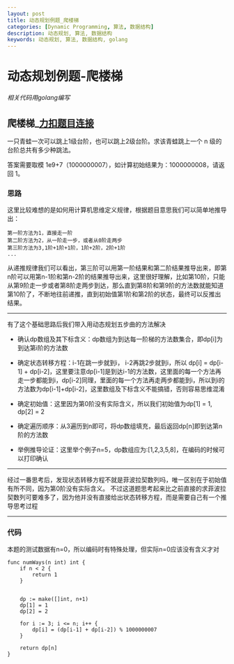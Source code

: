 ```yaml
---
layout: post
title: 动态规划例题_爬楼梯
categories: [Dynamic Programming, 算法, 数据结构]
description: 动态规划, 算法, 数据结构
keywords: 动态规划, 算法, 数据结构, golang
---
```


# 动态规划例题-爬楼梯

###### 相关代码用golang编写


## 爬楼梯_[力扣题目连接](https://leetcode.cn/problems/qing-wa-tiao-tai-jie-wen-ti-lcof/)


一只青蛙一次可以跳上1级台阶，也可以跳上2级台阶。求该青蛙跳上一个 n 级的台阶总共有多少种跳法。

答案需要取模 1e9+7（1000000007），如计算初始结果为：1000000008，请返回 1。

### 思路

这里比较难想的是如何用计算机思维定义规律，根据题目意思我们可以简单地推导出：

    第一阶方法为1，直接走一阶
    第二阶方法为2，从一阶走一步，或者从0阶走两步
    第三阶方法为3,1阶+1阶+1阶，1阶+2阶，2阶+1阶
    ...

从递推规律我们可以看出，第三阶可以用第一阶结果和第二阶结果推导出来，即第n阶可以用第n-1阶和第n-2阶的结果推导出来，这里很好理解，比如第10阶，只能从第9阶走一步或者第8阶走两步到达，那么直到第8阶和第9阶的方法数就能知道第10阶了，不断地往前递推，直到初始值第1阶和第2阶的状态，最终可以反推出结果。


---

有了这个基础思路后我们带入用动态规划五步曲的方法解决

- 确认dp数组及其下标含义：dp数组为到达每一阶梯的方法数集合，即dp[i]为到达第i阶的方法数

- 确定状态转移方程：i-1在跳一步就到i， i-2再跳2步就到i，所以 dp[i] = dp[i-1] + dp[i-2]，这里要注意dp[i-1]是到达i-1的方法数，这里面的每一个方法再走一步都能到i，dp[i-2]同理，里面的每一个方法再走两步都能到i，所以到i的方法数为dp[i-1]+dp[i-2]，这里数组及下标含义不能搞错，否则容易思维混淆

- 确定初始值：这里因为第0阶没有实际含义，所以我们初始值为dp[1] = 1, dp[2] = 2

- 确定遍历顺序：从3遍历到n即可，将dp数组填充，最后返回dp[n]即到达第n阶的方法数

- 举例推导论证：这里举个例子n=5，dp数组应为:[1,2,3,5,8]，在编码的时候可以打印确认

---

经过一番思考后，发现状态转移方程不就是菲波拉契数列吗，唯一区别在于初始值有所不同，因为第0阶没有实际含义。
不过这道题思考起来比之前直接的求菲波拉契数列可要难多了，因为他并没有直接给出状态转移方程，而是需要自己有一个推导思考过程


---

### 代码
本题的测试数据有n=0，所以编码时有特殊处理，但实际n=0应该没有含义才对

```
func numWays(n int) int {
    if n < 2 {
        return 1
    }


    dp := make([]int, n+1)
    dp[1] = 1
    dp[2] = 2

    for i := 3; i <= n; i++ {
        dp[i] = (dp[i-1] + dp[i-2]) % 1000000007
    }

    return dp[n]
}
```
